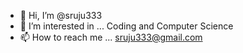 - 👋 Hi, I’m @sruju333
- 👀 I’m interested in ... Coding and Computer Science
- 📫 How to reach me ... sruju333@gmail.com

<!---
sruju333/sruju333 is a ✨ special ✨ repository because its `README.md` (this file) appears on your GitHub profile.
You can click the Preview link to take a look at your changes.
--->
